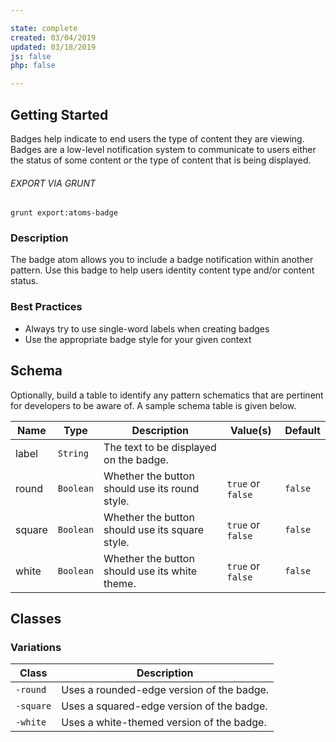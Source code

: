 ```yaml
---

state: complete
created: 03/04/2019
updated: 03/18/2019
js: false
php: false

---
```


## Getting Started

Badges help indicate to end users the type of content they are viewing. Badges are a low-level notification system to communicate to users either the status of some content or the type of content that is being displayed.

###### EXPORT VIA GRUNT

```
grunt export:atoms-badge
```


### Description

The badge atom allows you to include a badge notification within another pattern. Use this badge to help users identity content type and/or content status.

### Best Practices

- Always try to use single-word labels when creating badges
- Use the appropriate badge style for your given context


## Schema

Optionally, build a table to identify any pattern schematics that are pertinent for developers to be aware of. A sample schema table is given below.

| Name    | Type      | Description                                     | Value(s)          | Default   |
|---------|-----------|-------------------------------------------------|-------------------|-----------|
| label   | `String`  | The text to be displayed on the badge.          |                   |           |
| round   | `Boolean` | Whether the button should use its round style.  | `true` or `false` | `false`   |
| square  | `Boolean` | Whether the button should use its square style. | `true` or `false` | `false`   |
| white   | `Boolean` | Whether the button should use its white theme.  | `true` or `false` | `false`   |


## Classes

### Variations

| Class           | Description                                 |
|-----------------|---------------------------------------------|
| `-round`        | Uses a rounded-edge version of the badge.   |
| `-square`       | Uses a squared-edge version of the badge.   |
| `-white`        | Uses a white-themed version of the badge.   |
